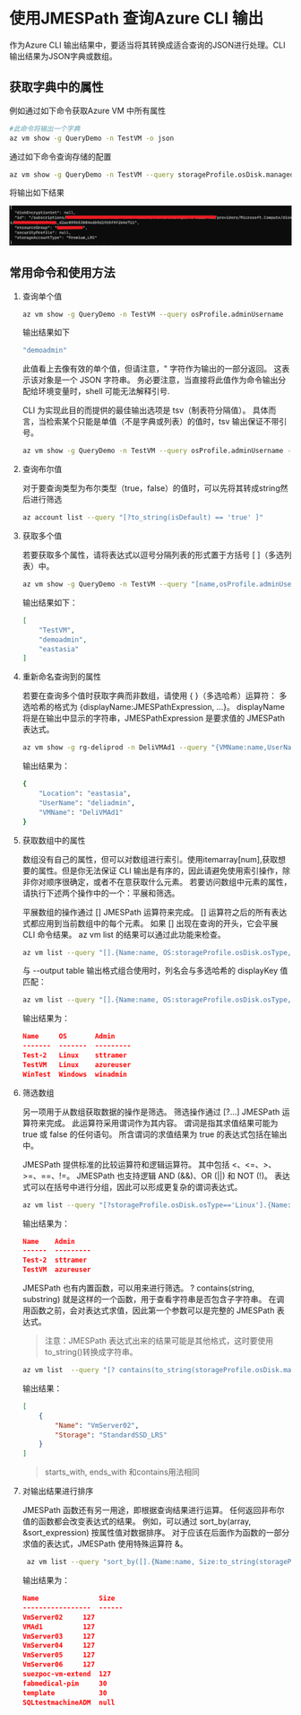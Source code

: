 # 使用JMESPath 查询Azure CLI 输出

作为Azure CLI 输出结果中，要适当将其转换成适合查询的JSON进行处理。CLI输出结果为JSON字典或数组。

## 获取字典中的属性

例如通过如下命令获取Azure VM 中所有属性

```bash
#此命令将输出一个字典
az vm show -g QueryDemo -n TestVM -o json
```

通过如下命令查询存储的配置

```bash
az vm show -g QueryDemo -n TestVM --query storageProfile.osDisk.managedDisk
```

将输出如下结果

<img src="https://raw.githubusercontent.com/shibaoxi/shareimg/master/img/20220316154013.png" width=600 />

## 常用命令和使用方法

1. 查询单个值

    ```bash
    az vm show -g QueryDemo -n TestVM --query osProfile.adminUsername
    ```

    输出结果如下

    ```bash
    "demoadmin"
    ```

    此值看上去像有效的单个值，但请注意，" 字符作为输出的一部分返回。 这表示该对象是一个 JSON 字符串。 务必要注意，当直接将此值作为命令输出分配给环境变量时，shell 可能无法解释引号.

    CLI 为实现此目的而提供的最佳输出选项是 tsv（制表符分隔值）。 具体而言，当检索某个只能是单值（不是字典或列表）的值时，tsv 输出保证不带引号。

    ```bash
    az vm show -g QueryDemo -n TestVM --query osProfile.adminUsername -o tsv
    ```

2. 查询布尔值

    对于要查询类型为布尔类型（true，false）的值时，可以先将其转成string然后进行筛选

    ```bash
    az account list --query "[?to_string(isDefault) == 'true' ]"
    ```

3. 获取多个值

    若要获取多个属性，请将表达式以逗号分隔列表的形式置于方括号 [ ]（多选列表）中。

    ```bash
    az vm show -g QueryDemo -n TestVM --query "[name,osProfile.adminUsername,location]"
    ```

    输出结果如下：

    ```json
    [
        "TestVM",
        "demoadmin",
        "eastasia"
    ]
    ```

4. 重新命名查询到的属性

    若要在查询多个值时获取字典而非数组，请使用 { }（多选哈希）运算符： 多选哈希的格式为 {displayName:JMESPathExpression, ...}。 displayName 将是在输出中显示的字符串，JMESPathExpression 是要求值的 JMESPath 表达式。

    ```bash
    az vm show -g rg-deliprod -n DeliVMAd1 --query "{VMName:name,UserName:osProfile.adminUsername,Location:location}"
    ```

    输出结果为：

    ```bash
    {
        "Location": "eastasia",
        "UserName": "deliadmin",
        "VMName": "DeliVMAd1"
    }
    ```

5. 获取数组中的属性

    数组没有自己的属性，但可以对数组进行索引。使用itemarray[num],获取想要的属性。但是你无法保证 CLI 输出是有序的，因此请避免使用索引操作，除非你对顺序很确定，或者不在意获取什么元素。 若要访问数组中元素的属性，请执行下述两个操作中的一个：平展和筛选。

    平展数组的操作通过 [] JMESPath 运算符来完成。 [] 运算符之后的所有表达式都应用到当前数组中的每个元素。 如果 [] 出现在查询的开头，它会平展 CLI 命令结果。 az vm list 的结果可以通过此功能来检查。

    ```bash
    az vm list --query "[].{Name:name, OS:storageProfile.osDisk.osType, admin:osProfile.adminUsername}"
    ```

    与 --output table 输出格式组合使用时，列名会与多选哈希的 displayKey 值匹配：

    ```bash
    az vm list --query "[].{Name:name, OS:storageProfile.osDisk.osType, admin:osProfile.adminUsername}" --output table
    ```

    输出结果为：

    ```json
    Name     OS       Admin
    -------  -------  ---------
    Test-2   Linux    sttramer
    TestVM   Linux    azureuser
    WinTest  Windows  winadmin
    ```

6. 筛选数组

    另一项用于从数组获取数据的操作是筛选。 筛选操作通过 [?...] JMESPath 运算符来完成。 此运算符采用谓词作为其内容。 谓词是指其求值结果可能为 true 或 false 的任何语句。 所含谓词的求值结果为 true 的表达式包括在输出中。

    JMESPath 提供标准的比较运算符和逻辑运算符。 其中包括 <、<=、>、>=、==、!=。 JMESPath 也支持逻辑 AND (&&)、OR (||) 和 NOT (!)。 表达式可以在括号中进行分组，因此可以形成更复杂的谓词表达式。

    ```bash
    az vm list --query "[?storageProfile.osDisk.osType=='Linux'].{Name:name,  admin:osProfile.adminUsername}" --output table
    ```

    输出结果为：

    ```json
    Name    Admin
    ------  ---------
    Test-2  sttramer
    TestVM  azureuser
    ```

    JMESPath 也有内置函数，可以用来进行筛选。 ? contains(string, substring) 就是这样的一个函数，用于查看字符串是否包含子字符串。 在调用函数之前，会对表达式求值，因此第一个参数可以是完整的 JMESPath 表达式。

    >注意：JMESPath 表达式出来的结果可能是其他格式，这时要使用to_string()转换成字符串。

    ```bash
    az vm list  --query "[? contains(to_string(storageProfile.osDisk.managedDisk.storageAccountType), 'SSD')].{Name:name, Storage:storageProfile.osDisk.managedDisk.storageAccountType}" -o json
    ```

    输出结果：

    ```json
    [
        {
            "Name": "VmServer02",
            "Storage": "StandardSSD_LRS"
        }
    ]
    ```

    > starts_with, ends_with 和contains用法相同

7. 对输出结果进行排序

    JMESPath 函数还有另一用途，即根据查询结果进行运算。 任何返回非布尔值的函数都会改变表达式的结果。 例如，可以通过 sort_by(array, &sort_expression) 按属性值对数据排序。 对于应该在后面作为函数的一部分求值的表达式，JMESPath 使用特殊运算符 &。

    ```bash
     az vm list --query "sort_by([].{Name:name, Size:to_string(storageProfile.osDisk.diskSizeGb)},&Size)" --output table
    ```

    输出结果为：

    ```json
    Name               Size
    -----------------  ------
    VmServer02     127
    VMAd1          127
    VmServer03     127
    VmServer04     127
    VmServer05     127
    VmServer06     127
    suezpoc-vm-extend  127
    fabmedical-pim     30
    template           30
    SQLtestmachineADM  null
    ```
